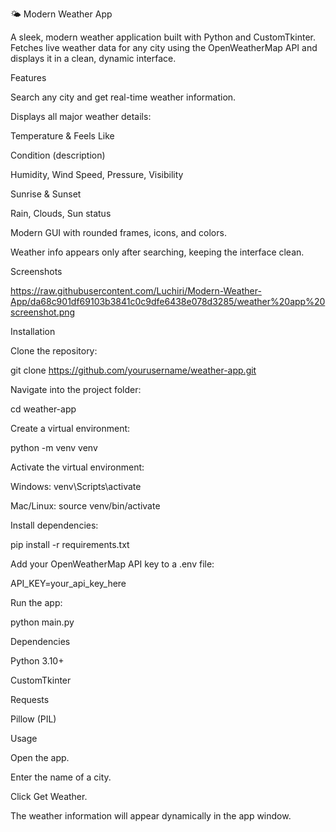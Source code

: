 🌤️ Modern Weather App

A sleek, modern weather application built with Python and CustomTkinter. Fetches live weather data for any city using the OpenWeatherMap API and displays it in a clean, dynamic interface.

Features

Search any city and get real-time weather information.

Displays all major weather details:

Temperature & Feels Like

Condition (description)

Humidity, Wind Speed, Pressure, Visibility

Sunrise & Sunset

Rain, Clouds, Sun status

Modern GUI with rounded frames, icons, and colors.

Weather info appears only after searching, keeping the interface clean.

Screenshots

https://raw.githubusercontent.com/Luchiri/Modern-Weather-App/da68c901df69103b3841c0c9dfe6438e078d3285/weather%20app%20screenshot.png

Installation

Clone the repository:

git clone https://github.com/yourusername/weather-app.git


Navigate into the project folder:

cd weather-app


Create a virtual environment:

python -m venv venv


Activate the virtual environment:

Windows: venv\Scripts\activate

Mac/Linux: source venv/bin/activate

Install dependencies:

pip install -r requirements.txt


Add your OpenWeatherMap API key to a .env file:

API_KEY=your_api_key_here


Run the app:

python main.py

Dependencies

Python 3.10+

CustomTkinter

Requests

Pillow (PIL)

Usage

Open the app.

Enter the name of a city.

Click Get Weather.

The weather information will appear dynamically in the app window.
